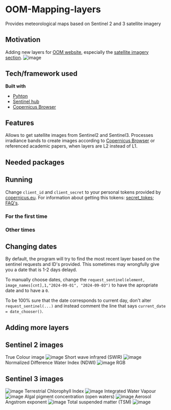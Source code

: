 # OOM-Mapping-layers
Provides meteorological maps based on Sentinel 2 and 3 satellite imagery 

## Motivation
Adding new layers for [OOM website](https://oom.arditi.pt/index.php), especially the [satellite imagery section](https://oom.arditi.pt/index.php?page=satellite).
![image](https://oom.arditi.pt/assets/OOM_Logo.png)
## Tech/framework used
<b>Built with</b>
- [Pyhton](https://www.python.org/)
- [Sentinel hub](https://www.sentinel-hub.com/)
- [Copernicus Browser](https://browser.dataspace.copernicus.eu)

## Features
Allows to get satellite images from Sentinel2 and Sentinel3. Processes irradiance bands to create images according to [Copernicus Browser](https://browser.dataspace.copernicus.eu) or referenced academic papers, when layers are L2 instead of L1.

## Needed packages 

## Running 

Change `client_id` and `client_secret` to your personal tokens provided by [copernicus.eu](https://browser.dataspace.copernicus.eu). For information about getting this tokens: [secret_tokes](https://documentation.dataspace.copernicus.eu/APIs/SentinelHub/Overview/Authentication.html); [FAQ's](https://documentation.dataspace.copernicus.eu/FAQ.html).

### For the first time 

### Other times

## Changing dates 
By default, the program will try to find the most recent layer based on the sentinel requests and ID's provided. This sometimes may wrongfully give you a date that is 1-2 days delayd. 

To manually choose dates, change the `request_sentinel(element, image_names[cnt],1,"2024-09-01", "2024-09-03")` to have the apropriate date and to have a `0`.

To be 100% sure that the date corresponds to current day, don't alter `request_sentinel(...)` and instead comment the line that says `current_date = date_chooser()`.

## Adding more layers

## Sentinel 2 images
True Colour image
![image](/images/TRUE_COL2.jpeg)
Short wave infrared (SWIR)
![image](/images/SWIR2.jpeg)
Normalized Difference Water Index (NDWI)
![image](/images/NDWI2.jpeg)
RGB 
## Sentinel 3 images 
![image](/images/RGB.jpeg)
Terrestrial Chlorophyll Index
![image](/images/OTCI.jpeg)
Integrated Water Vapour
![image](/images/IWV.jpeg)
Algal pigment concentration (open waters)
![image](/images/CHL.jpeg)
Aerosol Angstrom exponent
![image](/images/AAE.jpeg)
Total suspended matter (TSM)
![image](/images/TSM.jpeg)
